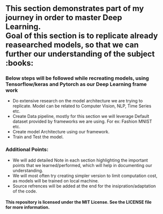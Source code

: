 <p style="font-size: 25px;">
<b>This section demonstrates part of my journey in order to master Deep Learning.<br>
Goal of this section is to replicate already reasearched models, so that we can further our understanding of the subject :books:</b>
</p>


<h3>Below steps will be followed while recreating models, using Tensorflow/keras and Pytorch as our Deep Learning frame work </h3>
<ul>
    <li>Do extensive research on the model architecture we are trying to replicate. Model can be related to Computer Vision, NLP, Time Series etc.</li>
    <li>Create Data pipeline, mostly for this section we will leverage Default dataset provided by frameworks we are using. For ex: Fashion MNIST etc.</li>
    <li>Create model Architecture using our framework.</li>
    <li>Train and Test the model.</li>
</ul>

<h3>Additional Points:</h3>
<ul>
    <li>We will add detailed Note in each section highlighting the important points that we learned/performed, which will help in documenting our understanding.</li> 
    <li>We will most often try creating simpler version to limit computation cost, as models will be trained on local machine.</li> 
    <li>Source refrences will be added at the end for the insipration/adaptation of the code.</li> 
</ul>

<h4>This repository is licensed under the MIT License. See the LICENSE file for more information.</h4>